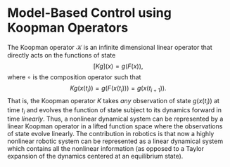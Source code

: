 # Model-Based Control using Koopman Operators

The Koopman operator $\mathcal{K}$ is an infinite dimensional linear operator that directly acts on the functions of state 
$$
    [Kg](x)  = g(F(x)),
$$
where $\circ$ is the composition operator such that
$$
    Kg(x(t_i)) = g(F(x(t_i))) = g(x(t_{i+1})).
$$
That is, the Koopman operator $K$ takes *any* observation of state $g(x(t_i))$ at time $t_i$ and evolves the function of state subject to its dynamics forward in time *linearly*. Thus, a nonlinear dynamical system can be represented by a linear Koopman operator in a lifted function space where the observations of state evolve linearly. The contribution in robotics is that now a highly nonlinear robotic system can be represented as a linear dynamical system which contains all the nonlinear information (as opposed to a Taylor expansion of the dynamics centered at an equilibrium state).

